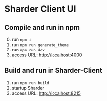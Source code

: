 # Sharder Client UI #

## Compile and run in npm
0. run `npm i`
1. run `npm run generate_theme`
2. run `npm run dev`
3. access URL: [http://localhost:4000](http://localhost:4000)

## Build and run in Sharder-Client
1. run `npm run build`
2. startup Sharder
3. access URL: [http://localhost:8215](http://localhost:8215)

